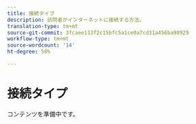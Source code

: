 ```yaml
---
title: 接続タイプ
description: 訪問者がインターネットに接続する方法。
translation-type: tm+mt
source-git-commit: 3fcaee113f2c15bfc5a1ce0a7cd31a456ba98929
workflow-type: tm+mt
source-wordcount: '14'
ht-degree: 50%

---
```



# 接続タイプ

コンテンツを準備中です。

<!-- Sent Justin Grover a Slack message to figure this one out, since the implementation connection type and the connection type dimension are not the same -->